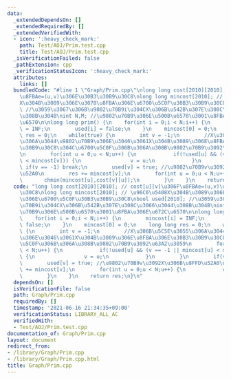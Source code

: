 ```yaml
---
data:
  _extendedDependsOn: []
  _extendedRequiredBy: []
  _extendedVerifiedWith:
  - icon: ':heavy_check_mark:'
    path: Test/AOJ/Prim.test.cpp
    title: Test/AOJ/Prim.test.cpp
  _isVerificationFailed: false
  _pathExtension: cpp
  _verificationStatusIcon: ':heavy_check_mark:'
  attributes:
    links: []
  bundledCode: "#line 1 \"Graph/Prim.cpp\"\nlong long cost[2010][2010]; // cost[u][v]\u306F\
    \u8FBAe=(u,v)\u306E\u30B3\u30B9\u30C8\nlong long mincost[2010]; // \u96C6\u5408\
    X\u304B\u3089\u306E\u3078\u8FBA\u306E\u6700\u5C0F\u30B3\u30B9\u30C8\nbool used[2010];\
    \ //\u3059\u3067\u306B\u9802\u70B9i\u304CX\u306B\u542B\u307E\u308C\u3066\u3044\
    \u308B\u304B\nint N,M; //\u9802\u70B9\u306E\u500B\u6570\u3001\u8FBA\u306E\u672C\
    \u6570\n\nlong long prim() {\n    for(int i = 0;i < N;i++) {\n        mincost[i]\
    \ = INF;\n        used[i] = false;\n    }\n    mincost[0] = 0;\n    long long\
    \ res = 0;\n    while(true) {\n        int v = -1;\n        //X\u306B\u5C5E\u3055\
    \u306A\u3044\u9802\u70B9\u306E\u3046\u3061X\u304B\u3089\u306E\u8FBA\u306E\u30B3\
    \u30B9\u30C8\u304C\u6700\u5C0F\u306B\u306A\u308B\u9802\u70B9\u3092\u63A2\u3059\
    \n        for(int u = 0;u < N;u++) {\n            if(!used[u] && (v == -1 || mincost[u]\
    \ < mincost[v])) {\n                v = u;\n            }\n        }\n       \
    \ if(v == -1) break;\n        used[v] = true; //\u9802\u70B9v\u3092X\u306B\u8FFD\
    \u52A0\n        res += mincost[v];\n        for(int u = 0;u < N;u++) {\n     \
    \       chmin(mincost[u],cost[v][u]);\n        }\n    }\n    return res;\n}\n"
  code: "long long cost[2010][2010]; // cost[u][v]\u306F\u8FBAe=(u,v)\u306E\u30B3\u30B9\
    \u30C8\nlong long mincost[2010]; // \u96C6\u5408X\u304B\u3089\u306E\u3078\u8FBA\
    \u306E\u6700\u5C0F\u30B3\u30B9\u30C8\nbool used[2010]; //\u3059\u3067\u306B\u9802\
    \u70B9i\u304CX\u306B\u542B\u307E\u308C\u3066\u3044\u308B\u304B\nint N,M; //\u9802\
    \u70B9\u306E\u500B\u6570\u3001\u8FBA\u306E\u672C\u6570\n\nlong long prim() {\n\
    \    for(int i = 0;i < N;i++) {\n        mincost[i] = INF;\n        used[i] =\
    \ false;\n    }\n    mincost[0] = 0;\n    long long res = 0;\n    while(true)\
    \ {\n        int v = -1;\n        //X\u306B\u5C5E\u3055\u306A\u3044\u9802\u70B9\
    \u306E\u3046\u3061X\u304B\u3089\u306E\u8FBA\u306E\u30B3\u30B9\u30C8\u304C\u6700\
    \u5C0F\u306B\u306A\u308B\u9802\u70B9\u3092\u63A2\u3059\n        for(int u = 0;u\
    \ < N;u++) {\n            if(!used[u] && (v == -1 || mincost[u] < mincost[v]))\
    \ {\n                v = u;\n            }\n        }\n        if(v == -1) break;\n\
    \        used[v] = true; //\u9802\u70B9v\u3092X\u306B\u8FFD\u52A0\n        res\
    \ += mincost[v];\n        for(int u = 0;u < N;u++) {\n            chmin(mincost[u],cost[v][u]);\n\
    \        }\n    }\n    return res;\n}\n"
  dependsOn: []
  isVerificationFile: false
  path: Graph/Prim.cpp
  requiredBy: []
  timestamp: '2021-06-16 21:34:35+09:00'
  verificationStatus: LIBRARY_ALL_AC
  verifiedWith:
  - Test/AOJ/Prim.test.cpp
documentation_of: Graph/Prim.cpp
layout: document
redirect_from:
- /library/Graph/Prim.cpp
- /library/Graph/Prim.cpp.html
title: Graph/Prim.cpp
---
```

